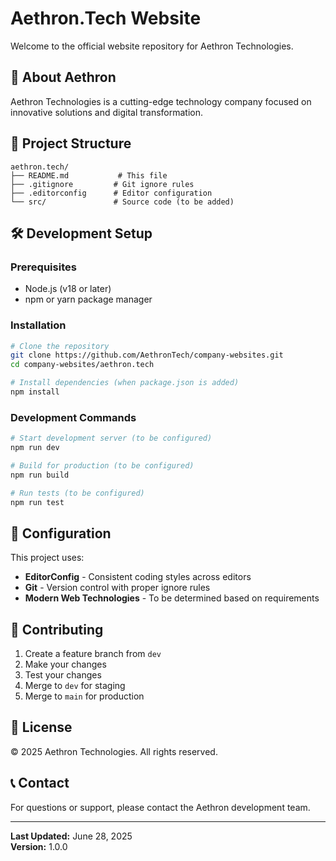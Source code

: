 # Aethron.Tech Website

Welcome to the official website repository for Aethron Technologies.

## 🚀 About Aethron

Aethron Technologies is a cutting-edge technology company focused on innovative solutions and digital transformation.

## 📁 Project Structure

```
aethron.tech/
├── README.md           # This file
├── .gitignore         # Git ignore rules
├── .editorconfig      # Editor configuration
└── src/               # Source code (to be added)
```

## 🛠️ Development Setup

### Prerequisites

- Node.js (v18 or later)
- npm or yarn package manager

### Installation

```bash
# Clone the repository
git clone https://github.com/AethronTech/company-websites.git
cd company-websites/aethron.tech

# Install dependencies (when package.json is added)
npm install
```

### Development Commands

```bash
# Start development server (to be configured)
npm run dev

# Build for production (to be configured)
npm run build

# Run tests (to be configured)
npm run test
```

## 🔧 Configuration

This project uses:
- **EditorConfig** - Consistent coding styles across editors
- **Git** - Version control with proper ignore rules
- **Modern Web Technologies** - To be determined based on requirements

## 📝 Contributing

1. Create a feature branch from `dev`
2. Make your changes
3. Test your changes
4. Merge to `dev` for staging
5. Merge to `main` for production

## 📄 License

© 2025 Aethron Technologies. All rights reserved.

## 📞 Contact

For questions or support, please contact the Aethron development team.

---

**Last Updated:** June 28, 2025  
**Version:** 1.0.0